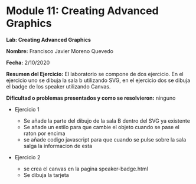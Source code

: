 # Module 11: Creating Advanced Graphics

**Lab: Creating Advanced Graphics**

**Nombre:** Francisco Javier Moreno Quevedo

**Fecha:** 2/10/2020

**Resumen del Ejercicio:** El laboratorio se compone de dos ejercicio. En el ejercicio uno se dibuja la sala b utilizando SVG, en el ejercicio dos se dibuja el badge de los speaker utilizando Canvas.

**Dificultad o problemas presentados y como se resolvieron:** ninguno

- Ejercicio 1

  - Se añade la parte del dibujo de la sala B dentro del SVG ya existente
  - Se añade un estilo para que cambie el objeto cuando se pase el raton por encima
  - se añade codigo javascript para que cuando se pulse sobre la sala salga la informacion de esta

- Ejercicio 2

  - se crea el canvas en la pagina speaker-badge.html
  - Se dibuja la tarjeta